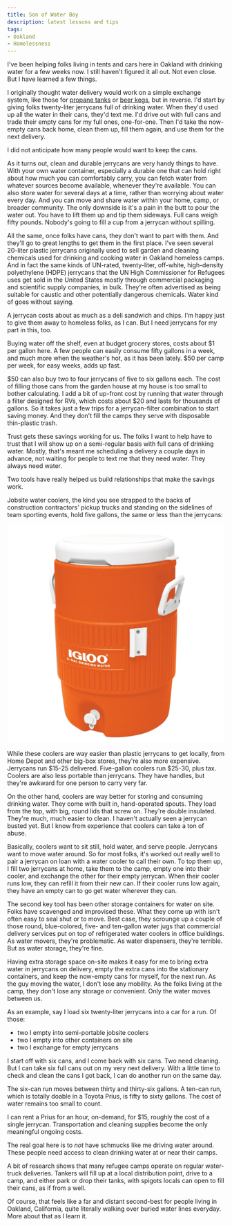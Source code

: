```yaml
---
title: Son of Water Boy
description: latest lessons and tips
tags:
- Oakland
- Homelessness
---
```


I've been helping folks living in tents and cars here in Oakland with drinking water for a few weeks now.  I still haven't figured it all out.  Not even close.  But I have learned a few things.

I originally thought water delivery would work on a simple exchange system, like those for [propane tanks](https://www.youtube.com/watch?v=Yt_3Yy0S4vM) or [beer kegs](https://en.wikipedia.org/wiki/Keg#Beer_keg), but in reverse.  I'd start by giving folks twenty-liter jerrycans full of drinking water.  When they'd used up all the water in their cans, they'd text me.  I'd drive out with full cans and trade their empty cans for my full ones, one-for-one.  Then I'd take the now-empty cans back home, clean them up, fill them again, and use them for the next delivery. 

I did not anticipate how many people would want to keep the cans.

As it turns out, clean and durable jerrycans are very handy things to have.  With your own water container, especially a durable one that can hold right about how much you can comfortably carry, you can fetch water from whatever sources become available, whenever they're available.  You can also store water for several days at a time, rather than worrying about water every day.  And you can move and share water within your home, camp, or broader community.  The only downside is it's a pain in the butt to pour the water out.  You have to lift them up and tip them sideways.  Full cans weigh fifty pounds.  Nobody's going to fill a cup from a jerrycan without spilling.

All the same, once folks have cans, they don't want to part with them. And they'll go to great lengths to get them in the first place.  I've seen several 20-liter plastic jerrycans originally used to sell garden and cleaning chemicals used for drinking and cooking water in Oakland homeless camps.  And in fact the same kinds of UN-rated, twenty-liter, off-white, high-density polyethylene (HDPE) jerrycans that the UN High Commissioner for Refugees uses get sold in the United States mostly through commercial packaging and scientific supply companies, in bulk.  They're often advertised as being suitable for caustic and other potentially dangerous chemicals.  Water kind of goes without saying.

A jerrycan costs about as much as a deli sandwich and chips.  I'm happy just to give them away to homeless folks, as I can.  But I need jerrycans for my part in this, too.

Buying water off the shelf, even at budget grocery stores, costs about $1 per gallon here.  A few people can easily consume fifty gallons in a week, and much more when the weather's hot, as it has been lately.  $50 per camp per week, for easy weeks, adds up fast.

$50 can also buy two to four jerrycans of five to six gallons each.  The cost of filling those cans from the garden house at my house is too small to bother calculating.  I add a bit of up-front cost by running that water through a filter designed for RVs, which costs about $20 and lasts for thousands of gallons. So it takes just a few trips for a jerrycan-filter combination to start saving money.  And they don't fill the camps they serve with disposable thin-plastic trash.

Trust gets these savings working for us.  The folks I want to help have to trust that I will show up on a semi-regular basis with full cans of drinking water.  Mostly, that's meant me scheduling a delivery a couple days in advance, not waiting for people to text me that they need water.  They always need water.

Two tools have really helped us build relationships that make the savings work.

Jobsite water coolers, the kind you see strapped to the backs of construction contractors' pickup trucks and standing on the sidelines of team sporting events, hold five gallons, the same or less than the jerrycans:

![Igloo cooler](/images/igloo-42316.jpg)

While these coolers are way easier than plastic jerrycans to get locally, from Home Depot and other big-box stores, they're also more expensive.  Jerrycans run $15-25 delivered.  Five-gallon coolers run $25-30, plus tax.  Coolers are also less portable than jerrycans.  They have handles, but they're awkward for one person to carry very far.

On the other hand, coolers are way better for storing and consuming drinking water.  They come with built in, hand-operated spouts.  They load from the top, with big, round lids that screw on.  They're double insulated.  They're much, much easier to clean.  I haven't actually seen a jerrycan busted yet.  But I know from experience that coolers can take a ton of abuse.

Basically, coolers want to sit still, hold water, and serve people.  Jerrycans want to move water around.  So for most folks, it's worked out really well to pair a jerrycan on loan with a water cooler to call their own.  To top them up, I fill two jerrycans at home, take them to the camp, empty one into their cooler, and exchange the other for their empty jerrycan.  When their cooler runs low, they can refill it from their new can.  If their cooler runs low again, they have an empty can to go get water wherever they can.

The second key tool has been other storage containers for water on site. Folks have scavenged and improvised these.  What they come up with isn't often easy to seal shut or to move.  Best case, they scrounge up a couple of those round, blue-colored, five- and ten-gallon water jugs that commercial delivery services put on top of refrigerated water coolers in office buildings.  As water movers, they're problematic.  As water dispensers, they're terrible.  But as water storage, they're fine.

Having extra storage space on-site makes it easy for me to bring extra water in jerrycans on delivery, empty the extra cans into the stationary containers, and keep the now-empty cans for myself, for the next run.  As the guy moving the water, I don't lose any mobility.  As the folks living at the camp, they don't lose any storage or convenient.  Only the water moves between us.

As an example, say I load six twenty-liter jerrycans into a car for a run.  Of those:

- two I empty into semi-portable jobsite coolers
- two I empty into other containers on site
- two I exchange for empty jerrycans

I start off with six cans, and I come back with six cans.  Two need cleaning.  But I can take six full cans out on my very next delivery.  With a little time to check and clean the cans I got back, I can do another run on the same day.

The six-can run moves between thirty and thirty-six gallons.  A ten-can run, which is totally doable in a Toyota Prius, is fifty to sixty gallons.  The cost of water remains too small to count.

I can rent a Prius for an hour, on-demand, for $15, roughly the cost of a single jerrycan.  Transportation and cleaning supplies become the only meaningful ongoing costs.

The real goal here is to _not_ have schmucks like me driving water around.  These people need access to clean drinking water at or near their camps.

A bit of research shows that many refugee camps operate on regular water-truck deliveries.  Tankers will fill up at a local distribution point, drive to a camp, and either park or drop their tanks, with spigots locals can open to fill their cans, as if from a well.

Of course, that feels like a far and distant second-best for people living in Oakland, California, quite literally walking over buried water lines everyday.  More about that as I learn it.